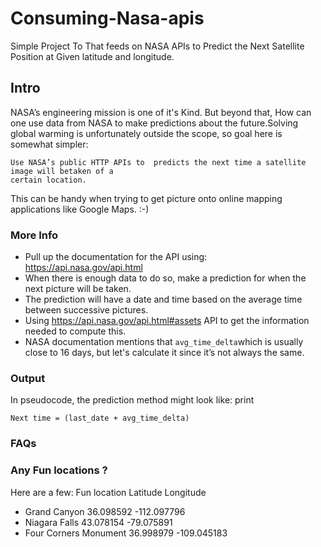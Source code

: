 # Consuming-Nasa-apis

Simple Project To That feeds on NASA APIs  to Predict the Next Satellite Position at Given latitude and longitude.


## Intro 

NASA’s engineering mission is one of it's Kind. But beyond that, How can one use data from NASA to make 
predictions about the future.Solving global warming is unfortunately outside the scope, so goal here is 
somewhat simpler:

``` 
Use NASA’s public HTTP APIs to  predicts the next time a satellite image will betaken of a 
certain location.
```

This can be handy when trying to get picture onto online mapping applications like Google Maps. :-) 

### More Info

* Pull up the documentation for the API using: https://api.nasa.gov/api.html 
* When there is enough data to do so, make a prediction for when the next picture will be taken. 
* The prediction will have a date and time based on the average time between successive pictures. 
* Using  https://api.nasa.gov/api.html#assets API to get the information needed to compute this. 
* NASA documentation mentions that ``` avg_time_delta ```which is usually close to 16 days, 
  but let's calculate it since it’s not always the same.

### Output 

In pseudocode, the prediction method might look like: print 

``` Next time = (last_date + avg_time_delta) ```

### FAQs

### Any Fun locations ? 
Here are a few:
Fun location Latitude Longitude 
* Grand Canyon 36.098592 -112.097796 
* Niagara Falls 43.078154 -79.075891 
* Four Corners Monument 36.998979 -109.045183

